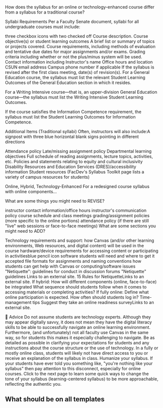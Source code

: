 How does the syllabus for an online or technology-enhanced course differ from a syllabus for a traditional course?

Syllabi Requirements
Per a Faculty Senate document, syllabi for all undergraduate courses must include:

three checkbox icons with two checked off
Course description.
Course objective(s) or student learning outcomes 
A brief list or summary of topics or projects covered.
Course requirements, including methods of evaluation and tentative due dates for major
assignments and/or exams.
Grading criteria including whether or not the plus/minus system will be used.
Contact information including
Instructor's name
Office hours and location
CSUN email address
Campus phone number if applicable
If the syllabus is revised after the first class meeting, date(s) of revision(s).
For a General Education course, the syllabus must list the relevant Student Learning Outcomes of the General Education section in which it resides.

For a Writing Intensive course—that is, an upper-division General Education course—the syllabus must list the Writing Intensive Student Learning Outcomes.

If the course satisfies the Information Competence requirement, the syllabus must list the Student Learning Outcomes for Information Competence.

 

Additional Items (Traditional syllabi)
Often, instructors will also include:A signpost with three blue horizontal blank signs pointing in different directions

Attendance policy
Late/missing assignment policy
Departmental learning objectives
Full schedule of reading assignments, lecture topics, activities, etc.
Policies and statements relating to equity and cultural inclusivity
Disability Resources and Education Services (DRES)/accessibility information
Student resources (FacDev's Syllabus Toolkit page lists a variety of campus resources for students)
 

Online, Hybrid, Technology-Enhanced 
For a redesigned course syllabus with online components...

What are some things you might need to REVISE?

instructor contact information/office hours 
instructor's communication policy
course schedule and class meetings
grading/assignment policies (more specific to the online portions)
attendance policy (if there are still "live" web sessions or face-to-face meetings)
What are some sections you might need to ADD?

Technology requirements and support:
how Canvas (and/or other learning environments, Web resources, and digital content) will be used in the course
hardware/device requirements for accessing content or participating in activitiesblue pencil icon
software students will need and where to get it
accepted file formats for assignments and naming conventions
how students can get help with Canvas or computing/software issues
"Netiquette": guidelines for conduct in discussion forums
"Netiquette" guidelines Links to an external site.
15 Rules for NetiquetteLinks to an external site.
If hybrid:
How will different components (online, face-to-face) be integrated
What sequence should students follow when it comes to accessing materials or completing activities?
If fully online:
Define what online participation is expected. How often should students log in?
Time-management tips
Suggest they take an online readiness surveyLinks to an external site.
 

📌 Advice
Do not assume students are technology experts. Although they may appear digitally savvy, it does not mean they have the digital literacy skills to be able to successfully navigate an online learning environment. Furthermore, (and unfortunately) not all faculty use Canvas in the same way, so for students this makes it especially challenging to navigate.
Be as detailed as possible in clarifying your expectations for students and any instructions about the course structure or the use of technology. In a fully or mostly online class, students will likely not have direct access to you or receive an explanation of the syllabus in class.
Humanize your syllabus. If your students have ever told you something like, "you're nothing like your syllabus" then pay attention to this disconnect, especially for online courses. Click to the next page to learn some quick ways to change the tone of your syllabus (learning-centered syllabus) to be more approachable, reflecting the authentic you. 
 
 ## What should be on all templates

 